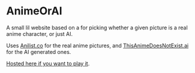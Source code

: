 # AnimeOrAI

A small lil website based on a for picking whether a given picture is a real anime character, or just AI.

Uses [Anilist.co](https://anilist.co) for the real anime pictures, and [ThisAnimeDoesNotExist.ai](https://ThisAnimeDoesNotExist.ai) for the AI generated ones.

[Hosted here if you want to play it](https://animeorai.xyz).
